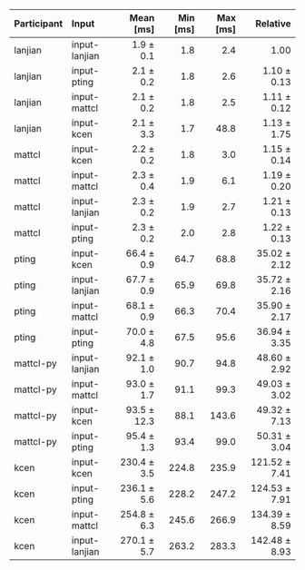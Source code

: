 | Participant | Input | Mean [ms] | Min [ms] | Max [ms] | Relative |
|:---|:---|---:|---:|---:|---:|
| lanjian | input-lanjian | 1.9 ± 0.1 | 1.8 | 2.4 | 1.00 |
| lanjian | input-pting | 2.1 ± 0.2 | 1.8 | 2.6 | 1.10 ± 0.13 |
| lanjian | input-mattcl | 2.1 ± 0.2 | 1.8 | 2.5 | 1.11 ± 0.12 |
| lanjian | input-kcen | 2.1 ± 3.3 | 1.7 | 48.8 | 1.13 ± 1.75 |
| mattcl | input-kcen | 2.2 ± 0.2 | 1.8 | 3.0 | 1.15 ± 0.14 |
| mattcl | input-mattcl | 2.3 ± 0.4 | 1.9 | 6.1 | 1.19 ± 0.20 |
| mattcl | input-lanjian | 2.3 ± 0.2 | 1.9 | 2.7 | 1.21 ± 0.13 |
| mattcl | input-pting | 2.3 ± 0.2 | 2.0 | 2.8 | 1.22 ± 0.13 |
| pting | input-kcen | 66.4 ± 0.9 | 64.7 | 68.8 | 35.02 ± 2.12 |
| pting | input-lanjian | 67.7 ± 0.9 | 65.9 | 69.8 | 35.72 ± 2.16 |
| pting | input-mattcl | 68.1 ± 0.9 | 66.3 | 70.4 | 35.90 ± 2.17 |
| pting | input-pting | 70.0 ± 4.8 | 67.5 | 95.6 | 36.94 ± 3.35 |
| mattcl-py | input-lanjian | 92.1 ± 1.0 | 90.7 | 94.8 | 48.60 ± 2.92 |
| mattcl-py | input-mattcl | 93.0 ± 1.7 | 91.1 | 99.3 | 49.03 ± 3.02 |
| mattcl-py | input-kcen | 93.5 ± 12.3 | 88.1 | 143.6 | 49.32 ± 7.13 |
| mattcl-py | input-pting | 95.4 ± 1.3 | 93.4 | 99.0 | 50.31 ± 3.04 |
| kcen | input-kcen | 230.4 ± 3.5 | 224.8 | 235.9 | 121.52 ± 7.41 |
| kcen | input-pting | 236.1 ± 5.6 | 228.2 | 247.2 | 124.53 ± 7.91 |
| kcen | input-mattcl | 254.8 ± 6.3 | 245.6 | 266.9 | 134.39 ± 8.59 |
| kcen | input-lanjian | 270.1 ± 5.7 | 263.2 | 283.3 | 142.48 ± 8.93 |
